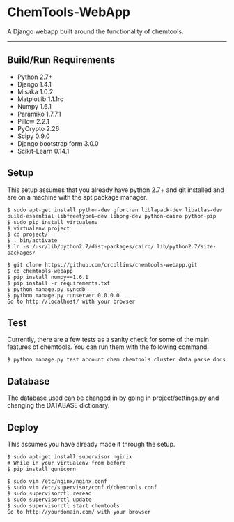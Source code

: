 ChemTools-WebApp
================
A Django webapp built around the functionality of chemtools.


_______________________________________________________________________
Build/Run Requirements
----------------------

- Python 2.7+
- Django 1.4.1
- Misaka 1.0.2
- Matplotlib 1.1.1rc
- Numpy 1.6.1
- Paramiko 1.7.7.1
- Pillow 2.2.1
- PyCrypto 2.26
- Scipy 0.9.0
- Django bootstrap form 3.0.0
- Scikit-Learn 0.14.1



Setup
-----

This setup assumes that you already have python 2.7+ and git installed and are on a machine with the apt package manager.

    $ sudo apt-get install python-dev gfortran liblapack-dev libatlas-dev build-essential libfreetype6-dev libpng-dev python-cairo python-pip
    $ sudo pip install virtualenv
    $ virtualenv project
    $ cd project/
    $ . bin/activate
    $ ln -s /usr/lib/python2.7/dist-packages/cairo/ lib/python2.7/site-packages/

    $ git clone https://github.com/crcollins/chemtools-webapp.git
    $ cd chemtools-webapp
    $ pip install numpy==1.6.1
    $ pip install -r requirements.txt
    $ python manage.py syncdb
    $ python manage.py runserver 0.0.0.0
    Go to http://localhost/ with your browser

Test
----

Currently, there are a few tests as a sanity check for some of the main features of chemtools. You can run them with the following command.

    $ python manage.py test account chem chemtools cluster data parse docs

Database
--------

The database used can be changed in by going in project/settings.py and changing the DATABASE dictionary.


Deploy
------

This assumes you have already made it through the setup.

    $ sudo apt-get install supervisor nginix
    # While in your virtualenv from before
    $ pip install gunicorn

    $ sudo vim /etc/nginx/nginx.conf
    $ sudo vim /etc/supervisor/conf.d/chemtools.conf
    $ sudo supervisorctl reread
    $ sudo supervisorctl update
    $ sudo supervisorctl start chemtools
    Go to http://yourdomain.com/ with your browser